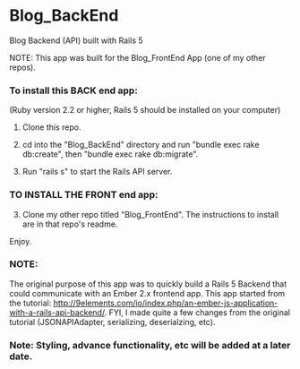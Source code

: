 # Blog_BackEnd
Blog Backend (API) built with Rails 5

NOTE: This app was built for the Blog_FrontEnd App (one of my other repos).

### To install this BACK end app:
(Ruby version 2.2 or higher, Rails 5 should be installed on your computer)

1. Clone this repo.  

2. cd into the "Blog_BackEnd" directory and run "bundle exec rake db:create", then "bundle exec rake db:migrate".  

3. Run "rails s" to start the Rails API server.

### TO INSTALL THE FRONT end app:
3. Clone my other repo titled "Blog_FrontEnd".  The instructions to install are in that repo's readme.  

Enjoy.

### NOTE:
The original purpose of this app was to quickly build a Rails 5 Backend that could communicate with an Ember 2.x frontend app. This app started from the tutorial: http://9elements.com/io/index.php/an-ember-js-application-with-a-rails-api-backend/.  FYI, I made quite a few changes from the original tutorial (JSONAPIAdapter, serializing, deserialzing, etc).

### Note: Styling, advance functionality, etc will be added at a later date. ###

